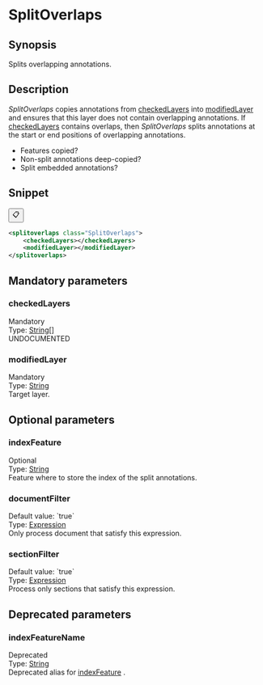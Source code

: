 <h1 class="module">SplitOverlaps</h1>

## Synopsis

Splits overlapping annotations.

## Description

 *SplitOverlaps* copies annotations from <a href="#checkedLayers" class="param">checkedLayers</a> into <a href="#modifiedLayer" class="param">modifiedLayer</a> and ensures that this layer does not contain overlapping annotations. If <a href="#checkedLayers" class="param">checkedLayers</a> contains overlaps, then *SplitOverlaps* splits annotations at the start or end positions of overlapping annotations.


* Features copied?
* Non-split annotations deep-copied?
* Split embedded annotations?

## Snippet



<button class="copy-code-button" title="Copy to clipboard" onclick="copy_code(this)">📋</button>
```xml
<splitoverlaps class="SplitOverlaps">
    <checkedLayers></checkedLayers>
    <modifiedLayer></modifiedLayer>
</splitoverlaps>
```

## Mandatory parameters

<h3 id="checkedLayers" class="param">checkedLayers</h3>

<div class="param-level param-level-mandatory">Mandatory
</div>
<div class="param-type">Type: <a href="../converter/java.lang.String%5B%5D" class="converter">String[]</a>
</div>
UNDOCUMENTED

<h3 id="modifiedLayer" class="param">modifiedLayer</h3>

<div class="param-level param-level-mandatory">Mandatory
</div>
<div class="param-type">Type: <a href="../converter/java.lang.String" class="converter">String</a>
</div>
Target layer.

## Optional parameters

<h3 id="indexFeature" class="param">indexFeature</h3>

<div class="param-level param-level-optional">Optional
</div>
<div class="param-type">Type: <a href="../converter/java.lang.String" class="converter">String</a>
</div>
Feature where to store the index of the split annotations.

<h3 id="documentFilter" class="param">documentFilter</h3>

<div class="param-level param-level-default-value">Default value: `true`
</div>
<div class="param-type">Type: <a href="../converter/fr.inra.maiage.bibliome.alvisnlp.core.corpus.expressions.Expression" class="converter">Expression</a>
</div>
Only process document that satisfy this expression.

<h3 id="sectionFilter" class="param">sectionFilter</h3>

<div class="param-level param-level-default-value">Default value: `true`
</div>
<div class="param-type">Type: <a href="../converter/fr.inra.maiage.bibliome.alvisnlp.core.corpus.expressions.Expression" class="converter">Expression</a>
</div>
Process only sections that satisfy this expression.

## Deprecated parameters

<h3 id="indexFeatureName" class="param">indexFeatureName</h3>

<div class="param-level param-level-deprecated">Deprecated
</div>
<div class="param-type">Type: <a href="../converter/java.lang.String" class="converter">String</a>
</div>
Deprecated alias for <a href="#indexFeature" class="param">indexFeature</a> .


